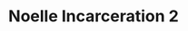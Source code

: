 ---
title: Noelle Incarceration 2
categories: ['incarceration']
contributors: terri and noelle
excerpt: >
 "Picture a 20 year old walking through the jail’s gate, with a blank look on her face. As she's walking toward the infirmary for intake, she looks up at a clock and sees that the hands just keep spinning, moving time."
image: noelle-incarceration-2-web.jpg
featured: true
featured_order: 10
---